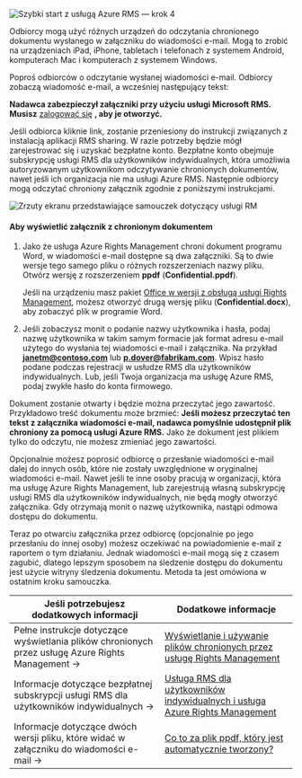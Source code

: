 ![Szybki start z usługą Azure RMS — krok 4](../media/AzRMS_QuickStartSteps4.PNG)

Odbiorcy mogą użyć różnych urządzeń do odczytania chronionego dokumentu wysłanego w załączniku do wiadomości e-mail. Mogą to zrobić na urządzeniach iPad, iPhone, tabletach i telefonach z systemem Android, komputerach Mac i komputerach z systemem Windows.

Poproś odbiorców o odczytanie wysłanej wiadomości e-mail. Odbiorcy zobaczą wiadomość e-mail, a wcześniej następujący tekst:

**Nadawca zabezpieczył załączniki przy użyciu usługi Microsoft RMS. Musisz** [zalogować się](http://aka.ms/rms)
      **, aby je otworzyć.**

Jeśli odbiorca kliknie link, zostanie przeniesiony do instrukcji związanych z instalacją aplikacji RMS sharing. W razie potrzeby będzie mógł zarejestrować się i uzyskać bezpłatne konto. Bezpłatne konto obejmuje subskrypcję usługi RMS dla użytkowników indywidualnych, która umożliwia autoryzowanym użytkownikom odczytywanie chronionych dokumentów, nawet jeśli ich organizacja nie ma usługi Azure RMS. Następnie odbiorcy mogą odczytać chroniony załącznik zgodnie z poniższymi instrukcjami.

![Zrzuty ekranu przedstawiające samouczek dotyczący usługi RM](../media/AzRMS_Tutorial_4_Screenshots.png)

#### <a name="to-view-the-protected-document-attachment"></a>Aby wyświetlić załącznik z chronionym dokumentem

1.  Jako że usługa Azure Rights Management chroni dokument programu Word, w wiadomości e-mail dostępne są dwa załączniki. Są to dwie wersje tego samego pliku o różnych rozszerzeniach nazwy pliku. Otwórz wersję z rozszerzeniem **ppdf** (**Confidential.ppdf**).

    Jeśli na urządzeniu masz pakiet [Office w wersji z obsługą usługi Rights Management](https://technet.microsoft.com/library/dn655136.aspx), możesz otworzyć drugą wersję pliku (**Confidential.docx**), aby zobaczyć plik w programie Word.

2.  Jeśli zobaczysz monit o podanie nazwy użytkownika i hasła, podaj nazwę użytkownika w takim samym formacie jak format adresu e-mail użytego do wysłania tej wiadomości e-mail i załącznika. Na przykład **janetm@contoso.com** lub **p.dover@fabrikam.com**. Wpisz hasło podane podczas rejestracji w usłudze RMS dla użytkowników indywidualnych. Lub, jeśli Twoja organizacja ma usługę Azure RMS, podaj zwykłe hasło do konta firmowego.

Dokument zostanie otwarty i będzie można przeczytać jego zawartość. Przykładowo treść dokumentu może brzmieć: **Jeśli możesz przeczytać ten tekst z załącznika wiadomości e-mail, nadawca pomyślnie udostępnił plik chroniony za pomocą usługi Azure RMS.** Jako że dokument jest plikiem tylko do odczytu, nie możesz zmieniać jego zawartości.

Opcjonalnie możesz poprosić odbiorcę o przesłanie wiadomości e-mail dalej do innych osób, które nie zostały uwzględnione w oryginalnej wiadomości e-mail. Nawet jeśli te inne osoby pracują w organizacji, która ma usługę Azure Rights Management, lub zarejestrują własną subskrypcję usługi RMS dla użytkowników indywidualnych, nie będą mogły otworzyć załącznika. Gdy otrzymają monit o nazwę użytkownika, nastąpi odmowa dostępu do dokumentu.

Teraz po otwarciu załącznika przez odbiorcę (opcjonalnie po jego przesłaniu do innej osoby) możesz oczekiwać na powiadomienie e-mail z raportem o tym działaniu. Jednak wiadomości e-mail mogą się z czasem zagubić, dlatego lepszym sposobem na śledzenie dostępu do dokumentu jest użycie witryny śledzenia dokumentu. Metoda ta jest omówiona w ostatnim kroku samouczka.

|Jeśli potrzebujesz dodatkowych informacji|Dodatkowe informacje|
|--------------------------------|--------------------------|
|Pełne instrukcje dotyczące wyświetlania plików chronionych przez usługę Azure Rights Management →|[Wyświetlanie i używanie plików chronionych przez usługę Rights Management](../rms-client/sharing-app-view-use-files.md)|
|Informacje dotyczące bezpłatnej subskrypcji usługi RMS dla użytkowników indywidualnych →|[Usługa RMS dla użytkowników indywidualnych i usługa Azure Rights Management](../understand-explore/rms-for-individuals.md)|
|Informacje dotyczące dwóch wersji pliku, które widać w załączniku do wiadomości e-mail →|[Co to za plik ppdf, który jest automatycznie tworzony?](../rms-client/sharing-app-dialog-box.md)|



<!--HONumber=Jan17_HO1-->


